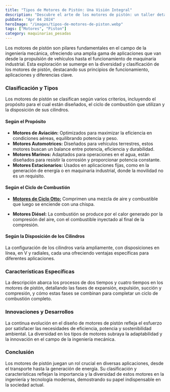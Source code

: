 ```yaml
---
title: "Tipos de Motores de Pistón: Una Visión Integral"
description: "Descubre el arte de los motores de pistón: un taller detallado revela la ingeniería detrás de los motores de aviación, automoción, marinos y estacionarios"
pubDate: "Apr 04 2024"
heroImage: "/images/tipos-de-motores-de-piston.webp"
tags: ["Motores", "Piston"]
category: maquinarias_pesadas
---
```


Los motores de pistón son pilares fundamentales en el campo de la ingeniería mecánica, ofreciendo una amplia gama de aplicaciones que van desde la propulsión de vehículos hasta el funcionamiento de maquinaria industrial. Esta exploración se sumerge en la diversidad y clasificación de los motores de pistón, destacando sus principios de funcionamiento, aplicaciones y diferencias clave.

### Clasificación y Tipos

Los motores de pistón se clasifican según varios criterios, incluyendo el propósito para el cual están diseñados, el ciclo de combustión que utilizan y la disposición de sus cilindros.

#### Según el Propósito

- **Motores de Aviación:** Optimizados para maximizar la eficiencia en condiciones aéreas, equilibrando potencia y peso.
- **Motores Automotrices:** Diseñados para vehículos terrestres, estos motores buscan un balance entre potencia, eficiencia y durabilidad.
- **Motores Marinos:** Adaptados para operaciones en el agua, están diseñados para resistir la corrosión y proporcionar potencia constante.
- **Motores Estacionarios:** Usados en aplicaciones fijas, como en la generación de energía o en maquinaria industrial, donde la movilidad no es un requisito.

#### Según el Ciclo de Combustión

- **[Motores de Ciclo Otto:](/blog/alimentacion-motores-ciclo-otto)** Comprimen una mezcla de aire y combustible que luego se enciende con una chispa.

- **Motores Diésel:** La combustión se produce por el calor generado por la compresión del aire, con el combustible inyectado al final de la compresión.

#### Según la Disposición de los Cilindros

La configuración de los cilindros varía ampliamente, con disposiciones en línea, en V y radiales, cada una ofreciendo ventajas específicas para diferentes aplicaciones.

### Características Específicas

La descripción abarca los procesos de dos tiempos y cuatro tiempos en los motores de pistón, detallando las fases de expansión, expulsión, succión y compresión, y cómo estas fases se combinan para completar un ciclo de combustión completo.

### Innovaciones y Desarrollos

La continua evolución en el diseño de motores de pistón refleja el esfuerzo por satisfacer las necesidades de eficiencia, potencia y sostenibilidad ambiental. La diversidad en los tipos de motores subraya la adaptabilidad y la innovación en el campo de la ingeniería mecánica.

### Conclusión

Los motores de pistón juegan un rol crucial en diversas aplicaciones, desde el transporte hasta la generación de energía. Su clasificación y características reflejan la importancia y la diversidad de estos motores en la ingeniería y tecnología modernas, demostrando su papel indispensable en la sociedad actual.
